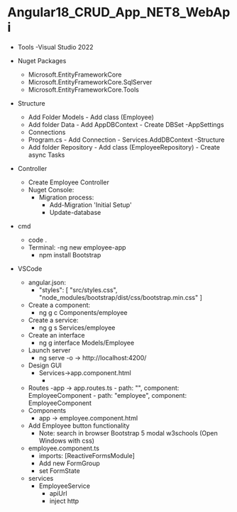 # Angular18_CRUD_App_NET8_WebApi

- Tools
	-Visual Studio 2022

- Nuget Packages
	- Microsoft.EntityFrameworkCore
	- Microsoft.EntityFrameworkCore.SqlServer
	- Microsoft.EntityFrameworkCore.Tools
- Structure
	- Add Folder Models - Add class (Employee)
	- Add folder Data - Add AppDBContext - Create DBSet
-AppSettings
	- Connections
	- Program.cs - Add Connection - Services.AddDBContext
-Structure
	- Add folder Repository - Add class (EmployeeRepository) - Create async Tasks
- Controller
	- Create Employee Controller
	- Nuget Console:
		- Migration process:
			- Add-Migration 'Initial Setup'
			- Update-database
- cmd
	- code .
	- Terminal:
		-ng new employee-app
		- npm install Bootstrap
- VSCode
	- angular.json:
		- "styles": [
              		"src/styles.css",
              		"node_modules/bootstrap/dist/css/bootstrap.min.css"
           		]
	- Create a component:
		- ng g c Components/employee
	- Create a service:
		- ng g s Services/employee
	- Create an interface
		- ng g interface Models/Employee
	- Launch server
		- ng serve -o -> http://localhost:4200/
	- Design GUI
		- Services->app.component.html
			- <router-outlet>
	- Routes
		-app -> app.routes.ts
			- path: "", component: EmployeeComponent
			- path: "employee", component: EmployeeComponent
	- Components
		- app -> employee.component.html
	- Add Employee button functionality
		- Note: search in browser Bootstrap 5 modal w3schools (Open Windows with css)
	- employee.component.ts
		- imports: [ReactiveFormsModule]
  		- Add new FormGroup
		- set FormState
	- services
		- EmployeeService
			- apiUrl
			- inject http
		
	
